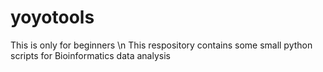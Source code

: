 # yoyotools
This is only for beginners \n
This respository contains some small python scripts for Bioinformatics data analysis 
